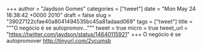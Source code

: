 
+++
author = "Jaydson Gomes"
categories = ["tweet"]
date = "Mon May 24 18:38:42 +0000 2010"
draft = false
slug = "39027122cfae40a8041494535bc45a81adaad069"
tags = ["tweet"]
title = """O negócio é se autopromov..."""
tweet = true
micro = true
tweet_url = "https://twitter.com/jaydson/status/14640115921"
+++
O negócio é se autopromover http://tinyurl.com/2vcumsb
